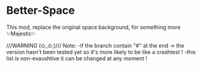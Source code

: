 # Better-Space
This mod, replace the original space background, for something more ✨Majestic✨

///WARNING (⊙_⊙;)///
Note:
-if the branch contain "#" at the end -> the version hasn't been tested yet so it's more likely to be like a crashtest !
-this list is non-exaushtive it can be changed at any moment !

